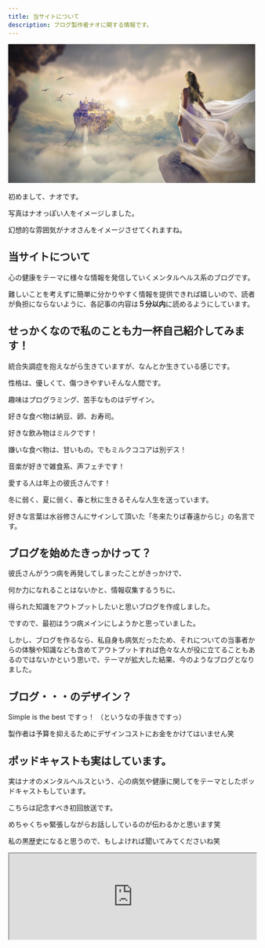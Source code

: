 ```yaml
---
title: 当サイトについて
description: ブログ製作者ナオに関する情報です。
---
```


![ナオっぽい人](../../src/images/naoppoihito.jpg)


初めまして、ナオです。

写真はナオっぽい人をイメージしました。

幻想的な雰囲気がナオさんをイメージさせてくれますね。

## 当サイトについて

心の健康をテーマに様々な情報を発信していくメンタルヘルス系のブログです。

難しいことを考えずに簡単に分かりやすく情報を提供できれば嬉しいので、読者が負担にならないように、各記事の内容は**５分以内**に読めるようにしています。

## せっかくなので私のことも力一杯自己紹介してみます！

統合失調症を抱えながら生きていますが、なんとか生きている感じです。

性格は、優しくて、傷つきやすいそんな人間です。

趣味はプログラミング、苦手なものはデザイン。

好きな食べ物は納豆、卵、お寿司。

好きな飲み物はミルクです！

嫌いな食べ物は、甘いもの。でもミルクココアは別デス！

音楽が好きで雑食系、声フェチです！

愛する人は年上の彼氏さんです！

冬に弱く、夏に弱く、春と秋に生きるそんな人生を送っています。

好きな言葉は水谷修さんにサインして頂いた「冬来たりば春遠からじ」の名言です。

## ブログを始めたきっかけって？

彼氏さんがうつ病を再発してしまったことがきっかけで、

何か力になれることはないかと、情報収集するうちに、

得られた知識をアウトプットしたいと思いブログを作成しました。

ですので、最初はうつ病メインにしようかと思っていました。

しかし、ブログを作るなら、私自身も病気だったため、それについての当事者からの体験や知識なども含めてアウトプットすれば色々な人が役に立てることもあるのではないかという思いで、テーマが拡大した結果、今のようなブログとなりました。

## ブログ・・・のデザイン？

Simple is the best ですっ！ （というなの手抜きですっ）

製作者は予算を抑えるためにデザインコストにお金をかけてはいません笑

## ポッドキャストも実はしています。

実はナオのメンタルヘルスという、心の病気や健康に関してをテーマとしたポッドキャストもしています。

こちらは記念すべき初回放送です。

めちゃくちゃ緊張しながらお話ししているのが伝わるかと思います笑

私の黒歴史になると思うので、もしよければ聞いてみてくださいね笑

<iframe allow="autoplay *; encrypted-media *; fullscreen *; clipboard-write" height="175" style="width:100%;max-width:660px;overflow:hidden;background:transparent;" sandbox="allow-forms allow-popups allow-same-origin allow-scripts allow-storage-access-by-user-activation allow-top-navigation-by-user-activation" src="https://embed.podcasts.apple.com/us/podcast/%E5%88%9D%E3%82%81%E3%81%BE%E3%81%97%E3%81%A6-%E3%83%8A%E3%82%AA%E3%81%AE%E3%83%A1%E3%83%B3%E3%82%BF%E3%83%AB%E3%83%98%E3%83%AB%E3%82%B9%E3%83%A9%E3%82%B8%E3%82%AA%E3%82%92%E5%A7%8B%E3%82%81%E3%81%A6%E3%81%84%E3%81%8D%E3%81%BE%E3%81%99/id1649348148?i=1000582294753"></iframe>
